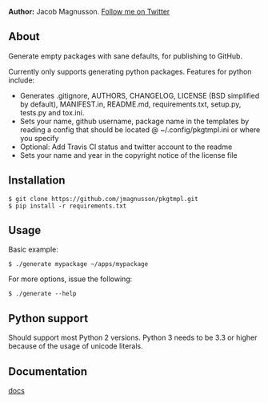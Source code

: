 **Author:** Jacob Magnusson. [Follow me on Twitter](twitter)

## About

Generate empty packages with sane defaults, for publishing to GitHub.

Currently only supports generating python packages. Features for
python include:

* Generates .gitignore, AUTHORS, CHANGELOG,
  LICENSE (BSD simplified by default), MANIFEST.in, README.md,
  requirements.txt, setup.py, tests.py and tox.ini.
* Sets your name, github username, package name in the templates by
  reading a config that should be located @ ~/.config/pkgtmpl.ini or where
  you specify
* Optional: Add Travis CI status and twitter account to the readme
* Sets your name and year in the copyright notice of the license file


## Installation

    $ git clone https://github.com/jmagnusson/pkgtmpl.git
    $ pip install -r requirements.txt


## Usage

Basic example:

    $ ./generate mypackage ~/apps/mypackage

For more options, issue the following:

    $ ./generate --help


## Python support

Should support most Python 2 versions. Python 3 needs to be 3.3 or higher
because of the usage of unicode literals.


## Documentation
[docs]


[twitter]: https://twitter.com/pyjacob
[docs]: https://github.com/jmagnusson/pkgtmpl